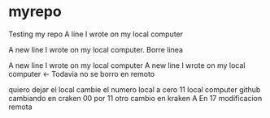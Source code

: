 # myrepo
Testing my repo
A line I wrote on my local computer

A new line I wrote on my local computer. Borre linea


A new line I wrote on my local computer
A new line I wrote on my local computer <- Todavia no se borro en remoto


quiero dejar el local
cambie el numero local a cero
11 local computer github cambiando en craken 00 por 11
otro cambio en kraken
A
En 17 modificacion remota
